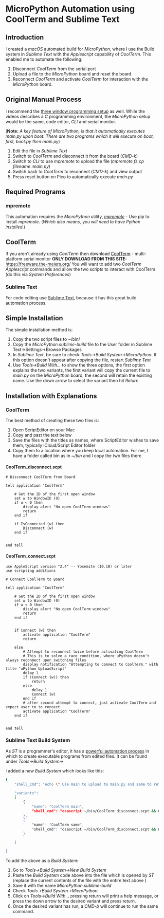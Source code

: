 # MicroPython Automation using CoolTerm and Sublime Text

## Introduction
I created a *macOS* automated build for *MicroPython*, where I use the Build system in *Sublime Text* with the *Applescript* capability of *CoolTerm*. This enabled me to automate the following:
1. Disconnect *CoolTerm* from the serial port
1. Upload a file to the *MicroPython* board and reset the board
1. Reconnect *CoolTerm* and activate *CoolTerm* for interaction with the *MicroPython* board.

## Original Manual Process
I recommend the [three window programming setup](/posts/avr_c_edit/) as well. While the videos describes a *C* programming environment, the *MicroPython* setup would be the same, code editor, *CLI* and serial monitor. 

(**Note:** *A key feature of MicroPython, is that it automatically executes main.py upon boot. There are two programs which it will execute on boot, first, boot.py then main.py*)

1. Edit the file in *Sublime Text*
1. Switch to *CoolTerm* and disconnect it from the board (*CMD-k*) 
1. Switch to *CLI* to use *mpremote* to upload the file (*mpremote fs cp filename :main.py*)
1. Switch back to *CoolTerm* to reconnect (*CMD-k*) and view output
1. Press reset button on Pico to automatically execute *main.py*

## Required Programs

### mpremote
This automation requires the *MicroPython* utility, [*mpremote*](https://pypi.org/project/mpremote/) - Use pip to install *mpremote*. (*Which also means, you will need to have Python installed.*)

## CoolTerm
If you aren't already using *CoolTerm* then download [CoolTerm](https://freeware.the-meiers.org/) - multi-platform serial monitor **ONLY DOWNLOAD FROM THIS SITE:** https://freeware.the-meiers.org/
You will want to add two *CoolTerm* *Applescript* commands and allow the two scripts to interact with CoolTerm (do this via *System Preferences*)

### Sublime Text
For code editing use [Sublime Text](https://www.sublimetext.com), because it has this great build automation process.

## Simple Installation
The simple installation method is:
1. Copy the two script files to ~/bin/
1. Copy the *MicroPython.sublime-build* file to the User folder in Sublime Text->Settings->Browse Packages
1. In *Sublime Text*, be sure to check *Tools->Build System->MicroPython*. If this option doesn't appear after copying the file, restart *Sublime Text*
1. Use *Tools->Build With...* to show the three options, the first option explains the two variants, the first variant will copy the current file to *main.py* on the *MicroPython* board, the second will retain the existing name. Use the down arrow to select the variant then hit *Return*

## Installation with Explanations
### CoolTerm
The best method of creating these two files is:

1. Open ScriptEditor on your Mac
1. Copy and past the text below
1. Save the files with the titles as names, where ScriptEditor wishes to save them, typically iCloud/Script Editor folder
1. Copy them to a location where you keep local automation. For me, I have a folder called bin as in *~/bin* and I copy the two files there
#### CoolTerm_disconnect.scpt
```Applescript
# Disconnect CoolTerm from Board

tell application "CoolTerm"
	
	# Get the ID of the first open window
	set w to WindowID (0)
	if w < 0 then
		display alert "No open CoolTerm windows"
		return
	end if
	
	if IsConnected (w) then
		Disconnect (w)
	end if
	
	
end tell
```

#### CoolTerm_connect.scpt
```Applescript
use AppleScript version "2.4" -- Yosemite (10.10) or later
use scripting additions

# Connect CoolTerm to Board

tell application "CoolTerm"
	
	# Get the ID of the first open window
	set w to WindowID (0)
	if w < 0 then
		display alert "No open CoolTerm windows"
		return
	end if
	
	
	if Connect (w) then
		activate application "CoolTerm"
		return
		
	else
		# Attempt to reconnect twice before activating CoolTerm
		# This is to solve a race condition, where uPython doesn't always reconnect upon switching files
		display notification "Attempting to connect to CoolTerm." with title "uPython UploadScript"
		delay 1
		if (Connect (w)) then
			return
		else
			delay 1
			Connect (w)
		end if
		# after second attempt to connect, just activate CoolTerm and expect user to to connect
		activate application "CoolTerm"
	end if
	
	
end tell
```

### Sublime Text Build System
As *ST* is a programmer's editor, it has a [powerful automation process](https://forum.sublimetext.com/t/build-systems/14435/53) in which to create executable programs from edited files. It can be found under *Tools->Build System->* 

I added a new *Build System* which looks like this:
```bash
{
	"shell_cmd": "echo \" Use main to upload to main.py and same to retain filename\" ",

	"variants":
	[
		{
			"name": "CoolTerm main",
			"shell_cmd": "osascript ~/bin/CoolTerm_disconnect.scpt && mpremote cp $file :main.py && mpremote reset && osascript ~/bin/CoolTerm_connect.scpt"
		},
		{
			"name": "CoolTerm same",
			"shell_cmd": "osascript ~/bin/CoolTerm_disconnect.scpt && mpremote cp $file :$file_name && mpremote reset && osascript ~/bin/CoolTerm_connect.scpt"
		}

	]

}
```

To add the above as a *Build System*:
1. Go to *Tools->Build System->New Build System* 
1. Paste the *Build System* code above into the file which is opened by *ST* (replace the current contents of the file with the entire text above )
1. Save it with the name *MicroPython.sublime-build*
1. Check *Tools->Build System->MicroPython*
1. Click on *Tools->Build With...* pressing return will print a help message, or press the down arrow to the desired variant and press return.
1. Once the desired variant has run, a *CMD-b* will continue to run the same command.
